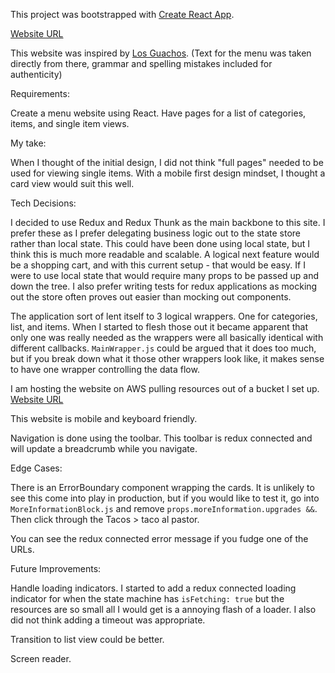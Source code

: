 This project was bootstrapped with [Create React App](https://github.com/facebookincubator/create-react-app).

[Website URL](http://menuwebsite.s3-website-us-east-1.amazonaws.com/)

This website was inspired by [Los Guachos](http://los-guachos.com/menu/). (Text for the menu was taken directly from there, grammar and spelling mistakes included for authenticity)

Requirements:

Create a menu website using React. Have pages for a list of categories, items, and single item views.

My take:

When I thought of the initial design, I did not think "full pages" needed to be used for viewing single items. With a mobile first design mindset, I thought a card view would suit this well.

Tech Decisions:

I decided to use Redux and Redux Thunk as the main backbone to this site. I prefer these as I prefer delegating business logic out to the state store rather than local state. This could have been done using local state, but I think this is much more readable and scalable. A logical next feature would be a shopping cart, and with this current setup - that would be easy. If I were to use local state that would require many props to be passed up and down the tree. I also prefer writing tests for redux applications as mocking out the store often proves out easier than mocking out components.

The application sort of lent itself to 3 logical wrappers. One for categories, list, and items. When I started to flesh those out it became apparent that only one was really needed as the wrappers were all basically identical with different callbacks. `MainWrapper.js` could be argued that it does too much, but if you break down what it those other wrappers look like, it makes sense to have one wrapper controlling the data flow.

I am hosting the website on AWS pulling resources out of a bucket I set up.  [Website URL](http://menuwebsite.s3-website-us-east-1.amazonaws.com/)

This website is mobile and keyboard friendly.

Navigation is done using the toolbar. This toolbar is redux connected and will update a breadcrumb while you navigate.


Edge Cases:

There is an ErrorBoundary component wrapping the cards. It is unlikely to see this come into play in production, but if you would like to test it, go into `MoreInformationBlock.js` and remove `props.moreInformation.upgrades &&`. Then click through the Tacos > taco al pastor.

You can see the redux connected error message if you fudge one of the URLs.


Future Improvements:

Handle loading indicators. I started to add a redux connected loading indicator for when the state machine has `isFetching: true` but the resources are so small all I would get is a annoying flash of a loader. I also did not think adding a timeout was appropriate.


Transition to list view could be better.


Screen reader.
